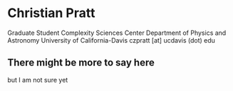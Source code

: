# Christian Pratt
Graduate Student
Complexity Sciences Center
Department of Physics and Astronomy
University of California-Davis
czpratt [at] ucdavis (dot) edu

## There might be more to say here

but I am not sure yet
